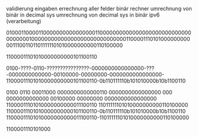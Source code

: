 validierung eingaben
errechnung aller felder
binär rechner
umrechnung von binär in decimal sys
umrechnung von decimal sys in binär 
ipv6 (verarbeitung)

0100011000011000000000000000011000000000000000000000000000000000001000000000000000000000000000001100001110101000000000001110011011011111101010000000000110100000

11000011101010000000000101100110

0100-????-0110-????????????????-0000000000000000-???-0000000000000-00100000-00000000-0000000000000000-11000011101010000000000101100110-0b110111110b101010000b10b1100110

0100 0110 00011000 0000000000000110 0000000000000000 000 0000000000000 00100000 00000000 0000000000000000 11000011101010000000000011100110 11011111101010000000000110100000
11000011101010000000000101100110-0b110111110b101010000b10b1100110
11000011101010000000000011100110-11011111101010000000000110100000

1100001110101000